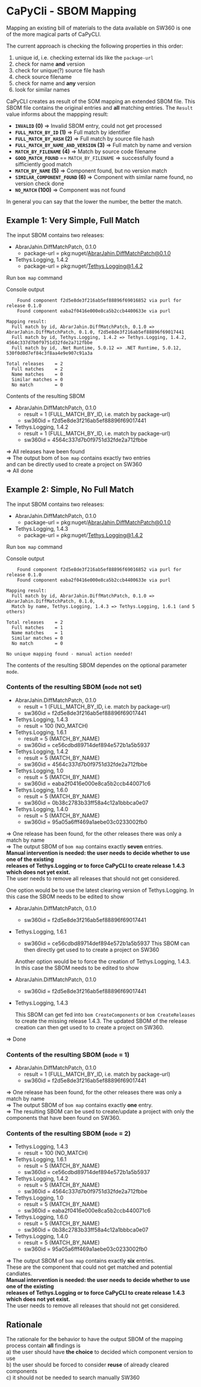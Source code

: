 <!--
# SPDX-FileCopyrightText: (c) 2018-2023 Siemens
# SPDX-License-Identifier: MIT
-->

# CaPyCli - SBOM Mapping

Mapping an existing bill of materials to the data available on SW360 is one
of the more magical parts of CaPyCLI.

The current approach is checking the following properties in this order:

1. unique id, i.e. checking external ids like the `package-url`
2. check for name **and** version
3. check for unique(?) source file hash
4. check source filename
5. check for name and **any** version
6. look for similar names

CaPyCLI creates as result of the SOM mapping an extended SBOM file. This SBOM file
contains the original entries and **all** matching entries. The `Result` value
informs about the mappping result:

* **`INVALID` (0)** => Invalid SBOM entry, could not get processed
* **`FULL_MATCH_BY_ID` (1)** => Full match by identifier
* **`FULL_MATCH_BY_HASH` (2)** => Full match by source file hash
* **`FULL_MATCH_BY_NAME_AND_VERSION` (3)** => Full match by name and version
* **`MATCH_BY_FILENAME` (4)** => Match by source code filename
* **`GOOD_MATCH_FOUND`** == `MATCH_BY_FILENAME` => successfully found a sifficiently good match
* **`MATCH_BY_NAME` (5)** => Component found, but no version match
* **`SIMILAR_COMPONENT_FOUND` (6)** => Component with similar name found, no version check done
* **`NO_MATCH` (100)** => Component was not found

In general you can say that the lower the number, the better the match.

## Example 1: Very Simple, Full Match

The input SBOM contains two releases:

* AbrarJahin.DiffMatchPatch, 0.1.0
  * package-url = pkg:nuget/AbrarJahin.DiffMatchPatch@0.1.0
* Tethys.Logging, 1.4.2
  * package-url = pkg:nuget/Tethys.Logging@1.4.2

Run `bom map` command

Console output

```shell
    Found component f2d5e8de3f216ab5ef88896f69016852 via purl for release 0.1.0
    Found component eaba2f0416e000e8ca5b2ccb4400633e via purl

Mapping result:
  Full match by id, AbrarJahin.DiffMatchPatch, 0.1.0 => AbrarJahin.DiffMatchPatch, 0.1.0, f2d5e8de3f216ab5ef88896f69017441
  Full match by id, Tethys.Logging, 1.4.2 => Tethys.Logging, 1.4.2, 4564c337d7b0f9751d32fde2a712fbbe
  Full match by id, .Net Runtime, 5.0.12 => .NET Runtime, 5.0.12, 530f0d0d7ef84c3f8aa4e9e907c91a3a

Total releases    = 2
  Full matches    = 2
  Name matches    = 0
  Similar matches = 0
  No match        = 0
```

Contents of the resulting SBOM

* AbrarJahin.DiffMatchPatch, 0.1.0
  * result = 1 (FULL_MATCH_BY_ID, i.e. match by package-url)
  * sw360id = f2d5e8de3f216ab5ef88896f69017441
* Tethys.Logging, 1.4.2
  * result = 1 (FULL_MATCH_BY_ID, i.e. match by package-url)
  * sw360id = 4564c337d7b0f9751d32fde2a712fbbe

=> All releases have been found  
=> The output bom of `bom map` contains exactly two entries  
   and can be directly used to create a project on SW360  
=> All done

## Example 2: Simple, No Full Match

The input SBOM contains two releases:

* AbrarJahin.DiffMatchPatch, 0.1.0
  * package-url = pkg:nuget/AbrarJahin.DiffMatchPatch@0.1.0
* Tethys.Logging, 1.4.3
  * package-url = pkg:nuget/Tethys.Logging@1.4.2

Run `bom map` command

Console output

```shell
    Found component f2d5e8de3f216ab5ef88896f69016852 via purl for release 0.1.0
    Found component eaba2f0416e000e8ca5b2ccb4400633e via purl

Mapping result:
  Full match by id, AbrarJahin.DiffMatchPatch, 0.1.0 => AbrarJahin.DiffMatchPatch, 0.1.0, 
  Match by name, Tethys.Logging, 1.4.3 => Tethys.Logging, 1.6.1 (and 5 others)

Total releases    = 2
  Full matches    = 1
  Name matches    = 1
  Similar matches = 0
  No match        = 0

No unique mapping found - manual action needed!
```

The contents of the resulting SBOM dependes on the optional
parameter `mode`.

### Contents of the resulting SBOM (`mode` not set)

* AbrarJahin.DiffMatchPatch, 0.1.0
  * result = 1 (FULL_MATCH_BY_ID, i.e. match by package-url)
  * sw360id = f2d5e8de3f216ab5ef88896f69017441
* Tethys.Logging, 1.4.3
  * result = 100 (NO_MATCH)
* Tethys.Logging, 1.6.1
  * result = 5 (MATCH_BY_NAME)  
  * sw360id = ce56cdbd89714def894e572b1a5b5937
* Tethys.Logging, 1.4.2
  * result = 5 (MATCH_BY_NAME)  
  * sw360id = 4564c337d7b0f9751d32fde2a712fbbe
* Tethys.Logging, 1.0
  * result = 5 (MATCH_BY_NAME)  
  * sw360id = eaba2f0416e000e8ca5b2ccb440071c6
* Tethys.Logging, 1.6.0
  * result = 5 (MATCH_BY_NAME)  
  * sw360id = 0b38c2783b33ff58a4c12a1bbbca0e07
* Tethys.Logging, 1.4.0
  * result = 5 (MATCH_BY_NAME)  
  * sw360id = 95a05a6fff469a1aebe03c0233002fb0

=> One release has been found, for the other releases there was only a match by name  
=> The output SBOM of `bom map` contains exactly **seven** entries.  
   **Manual intervention is needed: the user needs to decide whether to use one of the existing  
   releases of Tethys.Logging or to force CaPyCLI to create release 1.4.3 which does not
   yet exist.**  
   The user needs to remove all releases that should not get considered.

   One option would be to use the latest clearing version of Tethys.Logging. In this case
   the SBOM needs to be edited to show

* AbrarJahin.DiffMatchPatch, 0.1.0
  * sw360id = f2d5e8de3f216ab5ef88896f69017441
* Tethys.Logging, 1.6.1
  * sw360id = ce56cdbd89714def894e572b1a5b5937
   This SBOM can then directly get used to to create a project on SW360

   Another option would be to force the creation of Tethys.Logging, 1.4.3. In this case
   the SBOM needs to be edited to show

* AbrarJahin.DiffMatchPatch, 0.1.0
  * sw360id = f2d5e8de3f216ab5ef88896f69017441
* Tethys.Logging, 1.4.3

   This SBOM can get fed into `bom CreateComponents` or `bom CreateReleases` to create
   the missing release 1.4.3.
   The updated SBOM of the release creation can then  get used to to create a project
   on SW360.

 => Done

### Contents of the resulting SBOM (`mode` = 1)

* AbrarJahin.DiffMatchPatch, 0.1.0
  * result = 1 (FULL_MATCH_BY_ID, i.e. match by package-url)
  * sw360id = f2d5e8de3f216ab5ef88896f69017441

=> One release has been found, for the other releases there was only a match by name  
=> The output SBOM of `bom map` contains exactly **one** entry.  
=> The resulting SBOM can be used to create/update a project with only the components
that have been found on SW360.

### Contents of the resulting SBOM (`mode` = 2)

* Tethys.Logging, 1.4.3
  * result = 100 (NO_MATCH)
* Tethys.Logging, 1.6.1
  * result = 5 (MATCH_BY_NAME)  
  * sw360id = ce56cdbd89714def894e572b1a5b5937
* Tethys.Logging, 1.4.2
  * result = 5 (MATCH_BY_NAME)  
  * sw360id = 4564c337d7b0f9751d32fde2a712fbbe
* Tethys.Logging, 1.0
  * result = 5 (MATCH_BY_NAME)  
  * sw360id = eaba2f0416e000e8ca5b2ccb440071c6
* Tethys.Logging, 1.6.0
  * result = 5 (MATCH_BY_NAME)  
  * sw360id = 0b38c2783b33ff58a4c12a1bbbca0e07
* Tethys.Logging, 1.4.0
  * result = 5 (MATCH_BY_NAME)  
  * sw360id = 95a05a6fff469a1aebe03c0233002fb0

=> The output SBOM of `bom map` contains exactly **six** entries.  
   These are the component that could not get matched and potential candiates.  
   **Manual intervention is needed: the user needs to decide whether to use one of the existing  
   releases of Tethys.Logging or to force CaPyCLI to create release 1.4.3 which does not
   yet exist.**  
   The user needs to remove all releases that should not get considered.

## Rationale

The rationale for the behavior to have the output SBOM of the mapping process contain
**all** findings is  
a) the user should have **the choice** to decided which component version to use  
b) the user should be forced to consider **reuse** of already cleared components  
c) it should not be needed to search manually SW360

